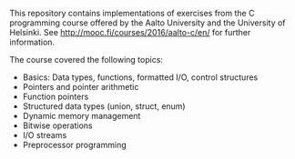 This repository contains implementations of exercises from the C programming course offered by the Aalto University
and the University of Helsinki. See http://mooc.fi/courses/2016/aalto-c/en/ for further information.

The course covered the following topics:

* Basics: Data types, functions, formatted I/O, control structures
* Pointers and pointer arithmetic
* Function pointers
* Structured data types (union, struct, enum)
* Dynamic memory management
* Bitwise operations
* I/O streams
* Preprocessor programming


